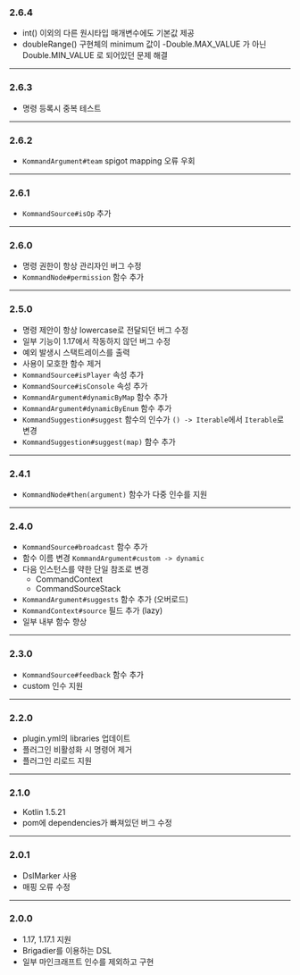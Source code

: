 ### 2.6.4

* int() 이외의 다른 원시타입 매개변수에도 기본값 제공
* doubleRange() 구현체의 minimum 값이 -Double.MAX_VALUE 가 아닌 Double.MIN_VALUE 로 되어있던 문제 해결

---

### 2.6.3

* 명령 등록시 중복 테스트

---

### 2.6.2

* `KommandArgument#team` spigot mapping 오류 우회

---

### 2.6.1

* `KommandSource#isOp` 추가

---

### 2.6.0

* 명령 권한이 항상 관리자인 버그 수정
* `KommandNode#permission` 함수 추가

---

### 2.5.0

* 명령 제안이 항상 lowercase로 전달되던 버그 수정
* 일부 기능이 1.17에서 작동하지 않던 버그 수정
* 예외 발생시 스택트레이스를 출력
* 사용이 모호한 함수 제거
* `KommandSource#isPlayer` 속성 추가
* `KommandSource#isConsole` 속성 추가
* `KommandArgument#dynamicByMap` 함수 추가
* `KommandArgument#dynamicByEnum` 함수 추가
* `KommandSuggestion#suggest` 함수의 인수가 `() -> Iterable`에서 `Iterable`로 변경
* `KommandSuggestion#suggest(map)` 함수 추가

---

### 2.4.1

* `KommandNode#then(argument)` 함수가 다중 인수를 지원

---

### 2.4.0

* `KommandSource#broadcast` 함수 추가
* 함수 이름 변경 `KommandArgument#custom -> dynamic`
* 다음 인스턴스를 약한 단일 참조로 변경
    * CommandContext
    * CommandSourceStack
* `KommandArgument#suggests` 함수 추가 (오버로드)
* `KommandContext#source` 필드 추가 (lazy)
* 일부 내부 함수 향상

---

### 2.3.0

* `KommandSource#feedback` 함수 추가
* custom 인수 지원

---

### 2.2.0

* plugin.yml의 libraries 업데이트
* 플러그인 비활성화 시 명령어 제거
* 플러그인 리로드 지원

---

### 2.1.0

* Kotlin 1.5.21
* pom에 dependencies가 빠져있던 버그 수정

---

### 2.0.1

* DslMarker 사용
* 매핑 오류 수정

---

### 2.0.0

* 1.17, 1.17.1 지원
* Brigadier를 이용하는 DSL
* 일부 마인크래프트 인수를 제외하고 구현
